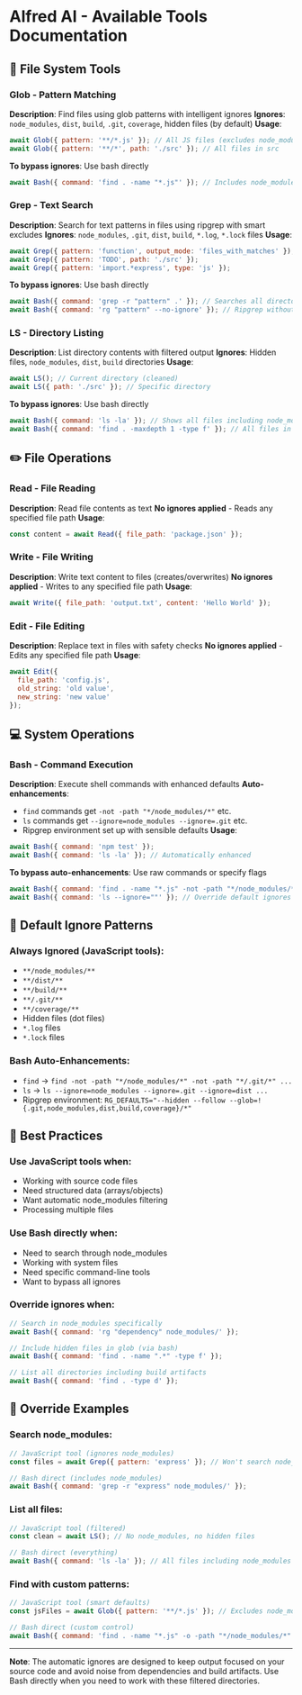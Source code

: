 # Alfred AI - Available Tools Documentation

## 📁 File System Tools

### Glob - Pattern Matching
**Description**: Find files using glob patterns with intelligent ignores
**Ignores**: `node_modules`, `dist`, `build`, `.git`, `coverage`, hidden files (by default)
**Usage**:
```javascript
await Glob({ pattern: '**/*.js' }); // All JS files (excludes node_modules)
await Glob({ pattern: '**/*', path: './src' }); // All files in src
```

**To bypass ignores**: Use bash directly
```javascript
await Bash({ command: 'find . -name "*.js"' }); // Includes node_modules
```

### Grep - Text Search
**Description**: Search for text patterns in files using ripgrep with smart excludes
**Ignores**: `node_modules`, `.git`, `dist`, `build`, `*.log`, `*.lock` files
**Usage**:
```javascript
await Grep({ pattern: 'function', output_mode: 'files_with_matches' });
await Grep({ pattern: 'TODO', path: './src' });
await Grep({ pattern: 'import.*express', type: 'js' });
```

**To bypass ignores**: Use bash directly
```javascript
await Bash({ command: 'grep -r "pattern" .' }); // Searches all directories
await Bash({ command: 'rg "pattern" --no-ignore' }); // Ripgrep without ignores
```

### LS - Directory Listing
**Description**: List directory contents with filtered output
**Ignores**: Hidden files, `node_modules`, `dist`, `build` directories
**Usage**:
```javascript
await LS(); // Current directory (cleaned)
await LS({ path: './src' }); // Specific directory
```

**To bypass ignores**: Use bash directly
```javascript
await Bash({ command: 'ls -la' }); // Shows all files including node_modules
await Bash({ command: 'find . -maxdepth 1 -type f' }); // All files in current dir
```

## ✏️ File Operations

### Read - File Reading
**Description**: Read file contents as text
**No ignores applied** - Reads any specified file path
**Usage**:
```javascript
const content = await Read({ file_path: 'package.json' });
```

### Write - File Writing
**Description**: Write text content to files (creates/overwrites)
**No ignores applied** - Writes to any specified file path
**Usage**:
```javascript
await Write({ file_path: 'output.txt', content: 'Hello World' });
```

### Edit - File Editing
**Description**: Replace text in files with safety checks
**No ignores applied** - Edits any specified file path
**Usage**:
```javascript
await Edit({
  file_path: 'config.js',
  old_string: 'old value',
  new_string: 'new value'
});
```

## 💻 System Operations

### Bash - Command Execution
**Description**: Execute shell commands with enhanced defaults
**Auto-enhancements**:
- `find` commands get `-not -path "*/node_modules/*"` etc.
- `ls` commands get `--ignore=node_modules --ignore=.git` etc.
- Ripgrep environment set up with sensible defaults
**Usage**:
```javascript
await Bash({ command: 'npm test' });
await Bash({ command: 'ls -la' }); // Automatically enhanced
```

**To bypass auto-enhancements**: Use raw commands or specify flags
```javascript
await Bash({ command: 'find . -name "*.js" -not -path "*/node_modules/*"' }); // Manual control
await Bash({ command: 'ls --ignore=""' }); // Override default ignores
```

## 🔧 Default Ignore Patterns

### Always Ignored (JavaScript tools):
- `**/node_modules/**`
- `**/dist/**`
- `**/build/**`
- `**/.git/**`
- `**/coverage/**`
- Hidden files (dot files)
- `*.log` files
- `*.lock` files

### Bash Auto-Enhancements:
- `find` → `find -not -path "*/node_modules/*" -not -path "*/.git/*" ...`
- `ls` → `ls --ignore=node_modules --ignore=.git --ignore=dist ...`
- Ripgrep environment: `RG_DEFAULTS="--hidden --follow --glob=!{.git,node_modules,dist,build,coverage}/*"`

## 🎯 Best Practices

### Use JavaScript tools when:
- Working with source code files
- Need structured data (arrays/objects)
- Want automatic node_modules filtering
- Processing multiple files

### Use Bash directly when:
- Need to search through node_modules
- Working with system files
- Need specific command-line tools
- Want to bypass all ignores

### Override ignores when:
```javascript
// Search in node_modules specifically
await Bash({ command: 'rg "dependency" node_modules/' });

// Include hidden files in glob (via bash)
await Bash({ command: 'find . -name ".*" -type f' });

// List all directories including build artifacts
await Bash({ command: 'find . -type d' });
```

## 🚫 Override Examples

### Search node_modules:
```javascript
// JavaScript tool (ignores node_modules)
const files = await Grep({ pattern: 'express' }); // Won't search node_modules

// Bash direct (includes node_modules)
await Bash({ command: 'grep -r "express" node_modules/' });
```

### List all files:
```javascript
// JavaScript tool (filtered)
const clean = await LS(); // No node_modules, no hidden files

// Bash direct (everything)
await Bash({ command: 'ls -la' }); // All files including node_modules
```

### Find with custom patterns:
```javascript
// JavaScript tool (smart defaults)
const jsFiles = await Glob({ pattern: '**/*.js' }); // Excludes node_modules

// Bash direct (custom control)
await Bash({ command: 'find . -name "*.js" -o -path "*/node_modules/*" -prune' });
```

---

**Note**: The automatic ignores are designed to keep output focused on your source code and avoid noise from dependencies and build artifacts. Use Bash directly when you need to work with these filtered directories.